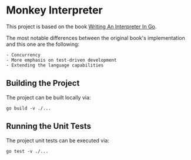# Monkey Interpreter

This project is based on the book
[Writing An Interpreter In Go](https://interpreterbook.com/).

The most notable differences between the original book's implementation and this
one are the following:

    - Concurrency
    - More emphasis on test-driven development
    - Extending the language capabilities

## Building the Project

The project can be built locally via:

    go build -v ./...

## Running the Unit Tests

The project unit tests can be executed via:

    go test -v ./...

